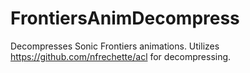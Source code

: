 # FrontiersAnimDecompress
 Decompresses Sonic Frontiers animations. Utilizes https://github.com/nfrechette/acl for decompressing.
